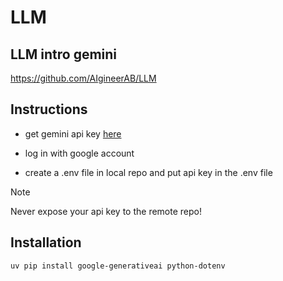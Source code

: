 # LLM

## LLM intro gemini
https://github.com/AIgineerAB/LLM

## Instructions
- get gemini api key [here](https://ai.google.dev/gemini-api/docs/api-key)

- log in with google account

- create a .env file in local repo and put api key in the .env file 

>[!Note]
> Never expose your api key to the remote repo!

## Installation
```bash
uv pip install google-generativeai python-dotenv
```